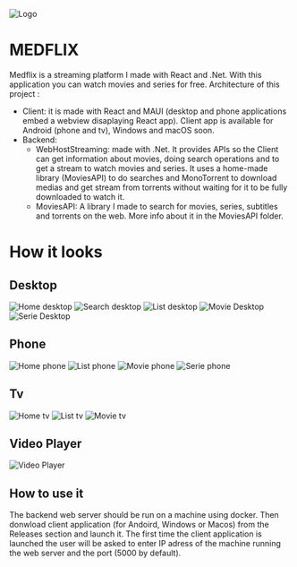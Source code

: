 ![Logo](/Screenshots/logo.PNG)
# MEDFLIX

Medflix is a streaming platform I made with React and .Net. With this application you can watch movies and series for free. 
Architecture of this project :
* Client: it is made with React and MAUI (desktop and phone applications embed a webview disaplaying React app). Client app is available for Android (phone and tv), Windows and macOS soon.
* Backend: 
    - WebHostStreaming: made with .Net. It provides APIs so the Client can get information about movies, doing search operations and to get a stream to watch movies and series. It uses a home-made library (MoviesAPI) to do searches and MonoTorrent to download medias and get stream from torrents without waiting for it to be fully downloaded to watch it.
    - MoviesAPI:  A library I made to search for movies, series, subtitles and torrents on the web. More info about it in the MoviesAPI folder.

# How it looks
## Desktop
![Home desktop](/Screenshots/home_desktop.PNG)
![Search desktop](/Screenshots/search_desktop.PNG)
![List desktop](/Screenshots/list_desktop.PNG)
![Movie Desktop](/Screenshots/movie_desktop.PNG)
![Serie Desktop](/Screenshots/serie_desktop.PNG)

## Phone
![Home phone](/Screenshots/home_phone.jpg)
![List phone](/Screenshots/list_phone.jpg)
![Movie phone](/Screenshots/movie_phone.jpg)
![Serie phone](/Screenshots/serie_phone.jpg)

## Tv
![Home tv](/Screenshots/home_tv.jpg)
![List tv](/Screenshots/list_tv.jpg)
![Movie tv](/Screenshots/movie_tv.jpg)

## Video Player
![Video Player](/Screenshots/video_player.PNG)

## How to use it
The backend web server should be run on a machine using docker. Then donwload client application (for Andoird, Windows or Macos) from the Releases section and launch it. The first time the client application is launched the user will be asked to enter IP adress of the machine running the web server and the port (5000 by default).





